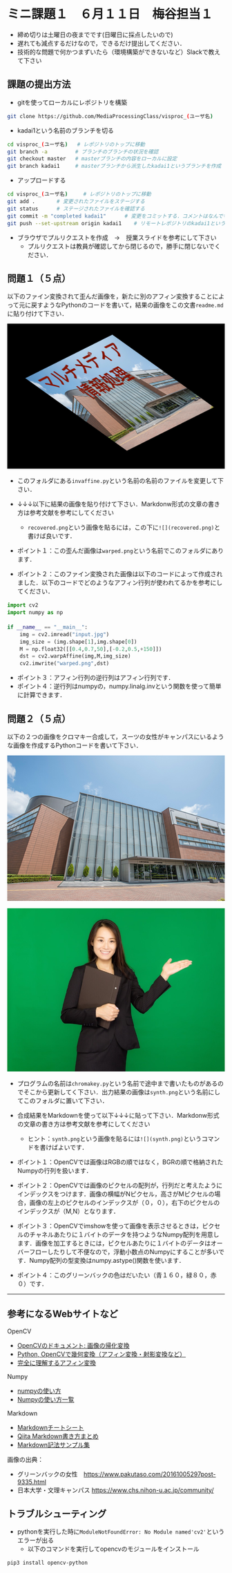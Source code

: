 # ミニ課題１　６月１１日　梅谷担当１

- 締め切りは土曜日の夜までです(日曜日に採点したいので)
- 遅れても減点するだけなので，できるだけ提出してください．
- 技術的な問題で何かつまずいたら（環境構築ができないなど）Slackで教えて下さい
  

## 課題の提出方法

- gitを使ってローカルにレポジトリを構築

```bash
git clone https://github.com/MediaProcessingClass/visproc_(ユーザ名)
```

- kadai1という名前のブランチを切る
```bash
cd visproc_(ユーザ名)   # レポジトリのトップに移動
git branch -a         # ブランチのブランチの状況を確認
git checkout master   # masterブランチの内容をローカルに設定
git branch kadai1     # masterブランチから派生したkadai1というブランチを作成
```

- アップロードする
```bash
cd visproc_(ユーザ名)     # レポジトリのトップに移動
git add .       # 変更されたファイルをステージする
git status      # ステージされたファイルを確認する
git commit -m "completed kadai1"      # 変更をコミットする．コメントはなんでもよい
git push --set-upstream origin kadai1    # リモートレポジトリのkadai1というブランチに変更内容をプッシュする
```

- ブラウザでプルリクエストを作成　→　授業スライドを参考にして下さい
  - プルリクエストは教員が確認してから閉じるので，勝手に閉じないでください．



## 問題１（５点）

以下のファイン変換されて歪んだ画像を，新たに別のアフィン変換することによって元に戻すようなPythonのコードを書いて，結果の画像をこの文書```readme.md```に貼り付けて下さい．

![warped](warped.png)

- このフォルダにある``invaffine.py``という名前の名前のファイルを変更して下さい．
- ↓↓↓以下に結果の画像を貼り付けて下さい．Markdonw形式の文章の書き方は参考文献を参考にしてください
  - ```recovered.png```という画像を貼るには，この下に```![](recovered.png)```と書けば良いです．



- ポイント１：この歪んだ画像は```warped.png```という名前でこのフォルダにあります．
- ポイント２：このファイン変換された画像は以下のコードによって作成されました．以下のコードでどのようなアフィン行列が使われてるかを参考にしてください．

```python
import cv2
import numpy as np

if __name__ == "__main__":
	img = cv2.imread("input.jpg")
	img_size = (img.shape[1],img.shape[0])
	M = np.float32([[0.4,0.7,50],[-0.2,0.5,+150]])
	dst = cv2.warpAffine(img,M,img_size)
	cv2.imwrite("warped.png",dst)
```

- ポイント３：アフィン行列の逆行列はアフィン行列です．
- ポイント４：逆行列はnumpyの，numpy.linalg.invという関数を使って簡単に計算できます．




## 問題２（５点）

以下の２つの画像をクロマキー合成して，スーツの女性がキャンパスにいるような画像を作成するPythonコードを書いて下さい．

![キャンパス](campus.jpg)

![クロマキー](chromakey.jpg)

- プログラムの名前は```chromakey.py```という名前で途中まで書いたものがあるのでそこから更新してく下さい．出力結果の画像は```synth.png```という名前にしてこのフォルダに置いて下さい．
- 合成結果をMarkdownを使って以下↓↓↓に貼って下さい．Markdonw形式の文章の書き方は参考文献を参考にしてください
  - ヒント：```synth.png```という画像を貼るには```![](synth.png)```というコマンドを書けばよいです．


- ポイント１：OpenCVでは画像はRGBの順ではなく，BGRの順で格納されたNumpyの行列を扱います．
- ポイント２：OpenCVでは画像のピクセルの配列が，行列だと考えたようにインデックスをつけます．画像の横幅がNピクセル，高さがMピクセルの場合，画像の左上のピクセルのインデックスが（０，０），右下のピクセルのインデックスが（M,N）となります．
- ポイント３：OpenCVでimshowを使って画像を表示させるときは，ピクセルのチャネルあたりに１バイトのデータを持つようなNumpy配列を用意します．画像を加工するときには，ピクセルあたりに１バイトのデータはオーバーフローしたりして不便なので，浮動小数点のNumpyにすることが多いです．Numpy配列の型変換はnumpy.astype()関数を使います．
- ポイント４：このグリーンバックの色はだいたい（青１６０，緑８０，赤０）です．

---
## 参考になるWebサイトなど

OpenCV
- [OpenCVのドキュメント: 画像の帰化変換](http://labs.eecs.tottori-u.ac.jp/sd/Member/oyamada/OpenCV/html/py_tutorials/py_imgproc/py_geometric_transformations/py_geometric_transformations.html)
- [Python, OpenCVで幾何変換（アフィン変換・射影変換など）](https://note.nkmk.me/python-opencv-warp-affine-perspective/)
- [完全に理解するアフィン変換](https://qiita.com/koshian2/items/c133e2e10c261b8646bf)

Numpy
- [numpyの使い方](https://qiita.com/jyori112/items/a15658d1dd17c421e1e2)
- [Numpyの使い方一覧](https://qiita.com/mochidan/items/50a18a663aa97f62c83c)

Markdown

- [Markdownチートシート](https://qiita.com/Qiita/items/c686397e4a0f4f11683d)
- [Qiita Markdown書き方まとめ](https://qiita.com/shizuma/items/8616bbe3ebe8ab0b6ca1)
- [Markdown記法サンプル集](https://qiita.com/tbpgr/items/989c6badefff69377da7)


画像の出典：

- グリーンバックの女性　https://www.pakutaso.com/20161005297post-9335.html
- 日本大学・文理キャンパス https://www.chs.nihon-u.ac.jp/community/


## トラブルシューティング

- pythonを実行した時に```ModuleNotFoundError: No Module named'cv2'```というエラーが出る
  - 以下のコマンドを実行してopencvのモジュールをインストール
```bash
pip3 install opencv-python
```

